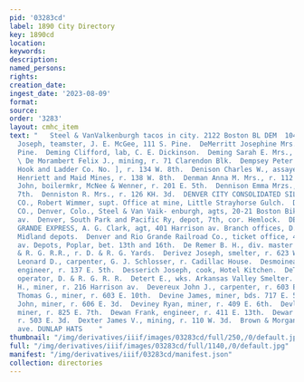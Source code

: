 ```yaml
---
pid: '03283cd'
label: 1890 City Directory
key: 1890cd
location: 
keywords: 
description: 
named_persons: 
rights: 
creation_date: 
ingest_date: '2023-08-09'
format: 
source: 
order: '3283'
layout: cmhc_item
text: "   Steel & VanValkenburgh tacos in city. 2122 Boston BL DEM  104 DEX     Demaineville
  Joseph, teamster, J. E. McGee, 111 S. Pine.  DeMerritt Josephine Mrs., r. 110 N.
  Pine.  Deming Clifford, lab, C. E. Dickinson.  Deming Sarah E. Mrs., r. 302 W. Front.
  \ De Morambert Felix J., mining, r. 71 Clarendon Blk.  Dempsey Peter L., ladderman,
  Hook and Ladder Co. No. ], r. 134 W. 8th.  Denison Charles W., assayer, office,
  Henriett and Maid Mines, r. 138 W. 8th.  Denman Anna M. Mrs., r. 112 W. 6th.  Denning
  John, boilermkr, McNee & Wenner, r. 201 E. 5th.  Dennison Emma Mrzs., r. 109 E.
  7th.  Denniston R. Mrs., r. 126 KH. 3d.  DENVER CITY CONSOLIDATED SILVER MINING
  CO., Robert Wimmer, supt. Office at mine, Little Strayhorse Gulch.  DENVER INSURANCE
  CO., Denver, Colo., Steel & Van Vaik- enburgh, agts, 20-21 Boston Bik, 402 Harrison
  av.  Denver, South Park and Pacific Ry, depot, 7th, cor. Hemlock.  DENVER & RIO
  GRANDE EXPRESS, A. G. Clark, agt, 401 Harrison av. Branch offices, D. & R. G.and
  Midland depots.  Denver and Rio Grande Railroad Co., ticket office, 401 Harrison
  av. Depots, Poplar, bet. 13th and 16th.  De Remer B. H., div. master mechanic, D.
  & R. G. R.R., r. D. & R. G. Yards.  Derivez Joseph, smelter, r. 623 W. Front.  Derr
  Leonard D., carpenter, G. J. Schlosser, r. Cadillac House.  Desmoineaux Charles,
  engineer, r. 137 E. 5th.  Desserich Joseph, cook, Hotel Kitchen.  DeTar W. C., tel.
  operator, D. & R. G. R. R.  Detert E., wks. Arkansas Valley Smelter.  Dever Charles
  H., miner, r. 216 Harrison av.  Devereux John J., carpenter, r. 603 E. 10th.  Devereux
  Thomas G., miner, r. 603 E. 10th.  Devine James, miner, bds. 717 E. 5th.  Devine
  John, miner, r. 606 E. 3d.  Deviney Ryan, miner, r. 409 E. 6th.  Devlin Philip,
  miner, r. 825 E. 7th.  Dewan Frank, engineer, r. 411 E. 13th.  Dewar Ewen J., miner,
  r. 503 E. 3d.  Dexter James V., mining, r. 110 W. 3d.  Brown & Morgan, s13 tarcison
  ave. DUNLAP HATS    "
thumbnail: "/img/derivatives/iiif/images/03283cd/full/250,/0/default.jpg"
full: "/img/derivatives/iiif/images/03283cd/full/1140,/0/default.jpg"
manifest: "/img/derivatives/iiif/03283cd/manifest.json"
collection: directories
---
```

